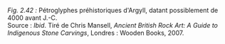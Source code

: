 *Fig. 2.42 :* Pétroglyphes préhistoriques d'Argyll, datant possiblement de 4000 avant J.-C.  
Source : *Ibid*. Tiré de Chris Mansell, *Ancient British Rock Art: A Guide to Indigenous Stone Carvings*, Londres : Wooden Books, 2007.
